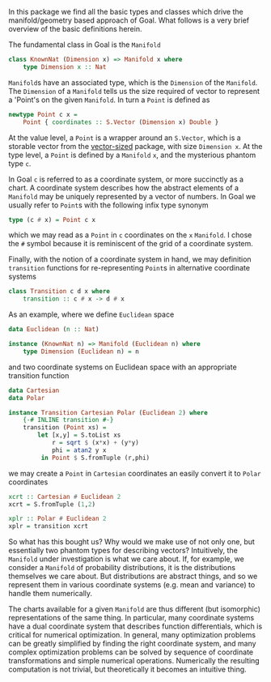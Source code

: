 In this package we find all the basic types and classes which drive the
manifold/geometry based approach of Goal. What follows is a very brief overview
of the basic definitions herein.

The fundamental class in Goal is the `Manifold`
```haskell
class KnownNat (Dimension x) => Manifold x where
    type Dimension x :: Nat
```
`Manifold`s have an associated type, which is the `Dimension` of the `Manifold`.
The `Dimension` of a `Manifold` tells us the size required of vector to
represent a 'Point's on the given `Manifold`. In turn a `Point` is defined as
```haskell
newtype Point c x =
    Point { coordinates :: S.Vector (Dimension x) Double }
```
At the value level, a `Point` is a wrapper around an `S.Vector`, which is a
storable vector from the
[vector-sized](https://hackage.haskell.org/package/vector-sized) package, with
size `Dimension x`. At the type level, a `Point` is defined by a `Manifold` `x`,
and the mysterious phantom type `c`.

In Goal `c` is referred to as a coordinate system, or more succinctly as a chart.
A coordinate system describes how the abstract elements of a `Manifold` may be
uniquely represented by a vector of numbers. In Goal we usually refer to
`Point`s with the following infix type synonym
```haskell
type (c # x) = Point c x
```
which we may read as a `Point` in `c` coordinates on the `x` `Manifold`. I chose
the `#` symbol because it is reminiscent of the grid of a coordinate system.

Finally, with the notion of a coordinate system in hand, we may definition
`transition` functions for re-representing `Point`s in alternative coordinate
systems
```haskell
class Transition c d x where
    transition :: c # x -> d # x
```

As an example, where we define `Euclidean` space
```haskell
data Euclidean (n :: Nat)

instance (KnownNat n) => Manifold (Euclidean n) where
    type Dimension (Euclidean n) = n
```
and two coordinate systems on Euclidean space with an appropriate transition function
```haskell
data Cartesian
data Polar

instance Transition Cartesian Polar (Euclidean 2) where
    {-# INLINE transition #-}
    transition (Point xs) =
        let [x,y] = S.toList xs
            r = sqrt $ (x*x) + (y*y)
            phi = atan2 y x
         in Point $ S.fromTuple (r,phi)
```
we may create a `Point` in `Cartesian` coordinates an easily convert it to `Polar` coordinates
```haskell
xcrt :: Cartesian # Euclidean 2
xcrt = S.fromTuple (1,2)

xplr :: Polar # Euclidean 2
xplr = transition xcrt
```

So what has this bought us? Why would we make use of not only one, but
essentially two phantom types for describing vectors? Intuitively, the
`Manifold` under investigation is what we care about. If, for example, we
consider a `Manifold` of probability distributions, it is the distributions
themselves we care about. But distributions are abstract things, and so we
represent them in various coordinate systems (e.g. mean and variance) to handle
them numerically.

The charts available for a given `Manifold` are thus different (but isomorphic)
representations of the same thing. In particular, many coordinate systems have a
dual coordinate system that describes function differentials, which is critical
for numerical optimization. In general, many optimization problems can be
greatly simplified by finding the right coordinate system, and many complex
optimization problems can be solved by sequence of coordinate transformations
and simple numerical operations. Numerically the resulting computation is not
trivial, but theoretically it becomes an intuitive thing.


